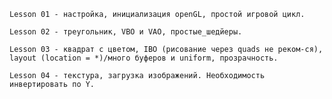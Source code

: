     Lesson 01 - настройка, инициализация openGL, простой игровой цикл.

    Lesson 02 - треугольник, VBO и VAO, простые_шедйеры.
    
    Lesson 03 - квадрат с цветом, IBO (рисование через quads не реком-ся), layout (location = *)/много буферов и uniform, прозрачность.

    Lesson 04 - текстура, загрузка изображений. Необходимость инвертировать по Y.